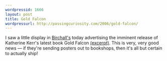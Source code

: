 ```yaml
---
wordpressid: 1666
layout: post
title: Gold Falcon
wordpressurl: http://passingcuriosity.com/2006/gold-falcon/
---
```

I saw a little display in <a href="http://birchalls.com.au/">Birchall's</a> today advertising the imminent release of Katherine Kerr's latest book <span class="title">Gold Falcon</span> <a href="http://www.deverry.com/goldexcp.html">(excerpt)</a>. This is very, very good news &mdash; if they're sending posters out to bookshops, then it's all but certain to actually ship!
